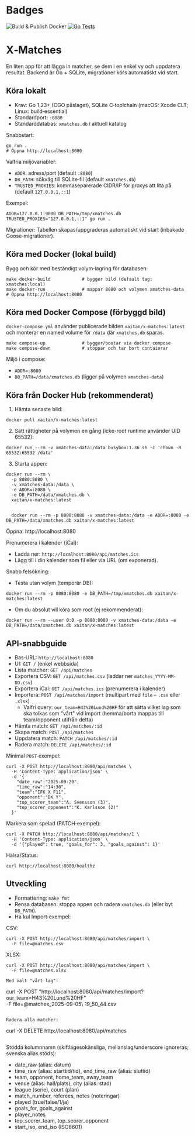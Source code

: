 # Badges
![Build & Publish Docker](https://github.com/xaitan80/X-Matches/actions/workflows/docker-publish.yml/badge.svg)
[![Go Tests](https://github.com/xaitan80/X-Matches/actions/workflows/go-test.yml/badge.svg)](https://github.com/xaitan80/X-Matches/actions/workflows/go-test.yml)

# X‑Matches

En liten app för att lägga in matcher, se dem i en enkel vy och uppdatera resultat. Backend är Go + SQLite, migrationer körs automatiskt vid start.

## Köra lokalt

- Krav: Go 1.23+ (CGO påslaget), SQLite C‑toolchain (macOS: Xcode CLT; Linux: build‑essential)
- Standardport: `:8080`
- Standarddatabas: `xmatches.db` i aktuell katalog

Snabbstart:

```
go run .
# Öppna http://localhost:8080
```

Valfria miljövariabler:

- `ADDR`: adress/port (default `:8080`)
- `DB_PATH`: sökväg till SQLite‑fil (default `xmatches.db`)
- `TRUSTED_PROXIES`: kommaseparerade CIDR/IP för proxys att lita på (default `127.0.0.1,::1`)

Exempel:

```
ADDR=127.0.0.1:9000 DB_PATH=/tmp/xmatches.db TRUSTED_PROXIES="127.0.0.1,::1" go run .
```

Migrationer: Tabellen skapas/uppgraderas automatiskt vid start (inbakade Goose‑migrationer).

## Köra med Docker (lokal build)

Bygg och kör med beständigt volym‑lagring för databasen:

```
make docker-build            # bygger bild (default tag: xmatches:local)
make docker-run              # mappar 8080 och volymen xmatches-data
# Öppna http://localhost:8080
```

## Köra med Docker Compose (förbyggd bild)

`docker-compose.yml` använder publicerade bilden `xaitan/x-matches:latest` och monterar en named volume för `/data` där `xmatches.db` sparas.

```
make compose-up              # bygger/bootar via docker compose
make compose-down            # stoppar och tar bort containrar
```

Miljö i compose:

- `ADDR=:8080`
- `DB_PATH=/data/xmatches.db` (ligger på volymen `xmatches-data`)

## Köra från Docker Hub (rekommenderat)

1) Hämta senaste bild:

```
docker pull xaitan/x-matches:latest
```

2) Sätt rättigheter på volymen en gång (icke-root runtime använder UID 65532):

```
docker run --rm -v xmatches-data:/data busybox:1.36 sh -c 'chown -R 65532:65532 /data'
```

3) Starta appen:

```
docker run --rm \
  -p 8080:8080 \
  -v xmatches-data:/data \
  -e ADDR=:8080 \
  -e DB_PATH=/data/xmatches.db \
  xaitan/x-matches:latest


  docker run --rm -p 8080:8080 -v xmatches-data:/data -e ADDR=:8080 -e DB_PATH=/data/xmatches.db xaitan/x-matches:latest
```

Öppna: http://localhost:8080

Prenumerera i kalender (iCal):

- Ladda ner: `http://localhost:8080/api/matches.ics`
- Lägg till i din kalender som fil eller via URL (om exponerad).

Snabb felsökning:

- Testa utan volym (temporär DB):

```
docker run --rm -p 8080:8080 -e DB_PATH=/tmp/xmatches.db xaitan/x-matches:latest
```

- Om du absolut vill köra som root (ej rekommenderat):

```
docker run --rm --user 0:0 -p 8080:8080 -v xmatches-data:/data -e DB_PATH=/data/xmatches.db xaitan/x-matches:latest
```

## API‑snabbguide

- Bas‑URL: `http://localhost:8080`
- UI: `GET /` (enkel webbsida)
- Lista matcher: `GET /api/matches`
- Exportera CSV: `GET /api/matches.csv` (laddar ner `matches_YYYY-MM-DD.csv`)
- Exportera iCal: `GET /api/matches.ics` (prenumerera i kalender)
- Importera: `POST /api/matches/import` (multipart med `file` – `.csv` eller `.xlsx`)
  - Valfri query: `our_team=H43%20Lund%20HF` för att sätta vilket lag som ska tolkas som "vårt" vid import (hemma/borta mappas till team/opponent utifrån detta)
- Hämta match: `GET /api/matches/:id`
- Skapa match: `POST /api/matches`
- Uppdatera match: `PATCH /api/matches/:id`
- Radera match: `DELETE /api/matches/:id`

Minimal `POST`‑exempel:

```
curl -X POST http://localhost:8080/api/matches \
  -H 'Content-Type: application/json' \
  -d '{
    "date_raw":"2025-09-20",
    "time_raw":"14:30",
    "team":"IFK X F11",
    "opponent":"BK Y",
    "top_scorer_team":"A. Svensson (3)",
    "top_scorer_opponent":"K. Karlsson (2)"
  }'
```

Markera som spelad (PATCH‑exempel):

```
curl -X PATCH http://localhost:8080/api/matches/1 \
  -H 'Content-Type: application/json' \
  -d '{"played": true, "goals_for": 3, "goals_against": 1}'
```

Hälsa/Status:

```
curl http://localhost:8080/healthz
```

## Utveckling

- Formattering: `make fmt`
- Rensa databasen: stoppa appen och radera `xmatches.db` (eller byt `DB_PATH`).
- Ha kul
Import‑exempel:

CSV:

```
curl -X POST http://localhost:8080/api/matches/import \
  -F file=@matches.csv
```

XLSX:

```
curl -X POST http://localhost:8080/api/matches/import \
  -F file=@matches.xlsx

Med valt "vårt lag":

```
curl -X POST "http://localhost:8080/api/matches/import?our_team=H43%20Lund%20HF" \
  -F file=@matches_2025-09-05\ 19_50_44.csv
```

Radera alla matcher:

```
curl -X DELETE http://localhost:8080/api/matches
```
```

Stödda kolumnnamn (skiftlägesokänsliga, mellanslag/underscore ignoreras; svenska alias stöds):
- date_raw (alias: datum)
- time_raw (alias: starttid/tid), end_time_raw (alias: sluttid)
- team, opponent, home_team, away_team
- venue (alias: hall/plats), city (alias: stad)
- league (serie), court (plan)
- match_number, referees, notes (noteringar)
- played (true/false/1/ja)
- goals_for, goals_against
- player_notes
- top_scorer_team, top_scorer_opponent
- start_iso, end_iso (ISO8601)
